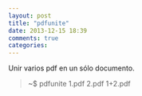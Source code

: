 ```yaml
---
layout: post
title: "pdfunite"
date: 2013-12-15 18:39
comments: true
categories: 
---
```

Unir varios pdf en un sólo documento.

>~$ pdfunite 1.pdf 2.pdf 1+2.pdf

